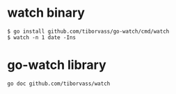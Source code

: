 # watch binary

```
$ go install github.com/tiborvass/go-watch/cmd/watch
$ watch -n 1 date -Ins
```

# go-watch library

```
go doc github.com/tiborvass/watch
```

